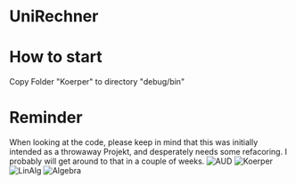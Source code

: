 # UniRechner
# How to start
Copy Folder "Koerper" to directory "debug/bin"
# Reminder
When looking at the code, please keep in mind that this was initially intended as a throwaway Projekt, and desperately needs some refacoring.
I probably will get around to that in a couple of weeks.
![AUD](https://user-images.githubusercontent.com/50637739/154668427-9ae87dbb-bf86-4d46-9617-91d95410369e.png)
![Koerper](https://user-images.githubusercontent.com/50637739/154668429-a4d715d4-1e16-44b4-a895-776a331cc5d1.png)
![LinAlg](https://user-images.githubusercontent.com/50637739/154668430-d32dbe77-172a-4a66-9524-bf69e20389e6.png)
![Algebra](https://user-images.githubusercontent.com/50637739/154668437-1dd52925-b422-429f-825b-6d5b90c92d67.png)
